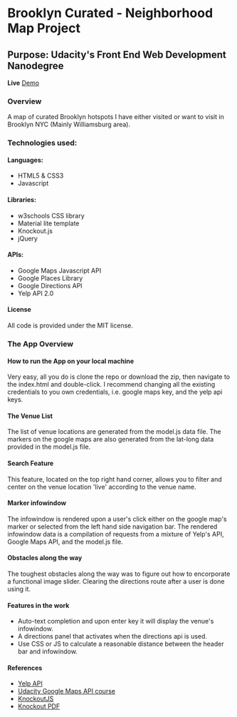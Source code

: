 # Brooklyn Curated - Neighborhood Map Project
## Purpose: Udacity's Front End Web Development Nanodegree

**Live** [Demo](https://iamwill123.github.io/Brooklyn-Curated-Map-Project/)

### Overview
A map of curated Brooklyn hotspots I have either visited or want to visit in Brooklyn NYC (Mainly Williamsburg area).

### Technologies used:

#### Languages:
- HTML5 & CSS3
- Javascript

#### Libraries:
- w3schools CSS library
- Material lite template
- Knockout.js
- jQuery

#### APIs:
- Google Maps Javascript API
- Google Places Library
- Google Directions API
- Yelp API 2.0

#### License
All code is provided under the MIT license.

### The App Overview

#### How to run the App on your local machine
Very easy, all you do is clone the repo or download the zip, then navigate to the index.html and double-click.
I recommend changing all the existing credentials to you own credentials, i.e. google maps key, and the yelp api keys.

#### The Venue List
The list of venue locations are generated from the model.js data file. The markers on the google maps are also generated from the lat-long data provided in the model.js file.

#### Search Feature
This feature, located on the top right hand corner, allows you to filter and center on the venue location 'live' according to the venue name.

#### Marker infowindow
The infowindow is rendered upon a user's click either on the google map's marker or selected from the left hand side navigation bar. The rendered infowindow data is a compilation of requests from a mixture of Yelp's API, Google Maps API, and the model.js file.

#### Obstacles along the way
The toughest obstacles along the way was to figure out how to encorporate a functional image slider. Clearing the directions route after a user is done using it.

#### Features in the work
- Auto-text completion and upon enter key it will display the venue's infowindow.
- A directions panel that activates when the directions api is used.
- Use CSS or JS to calculate a reasonable distance between the header bar and infowindow.

#### References
- [Yelp API](https://www.yelp.com/developers/documentation/v2/authentication)
- [Udacity Google Maps API course](https://www.udacity.com/course/google-maps-apis--ud864)
- [KnockoutJS](http://knockoutjs.com/)
- [Knockout PDF](http://files.cnblogs.com/files/artech/knockout.pdf)


